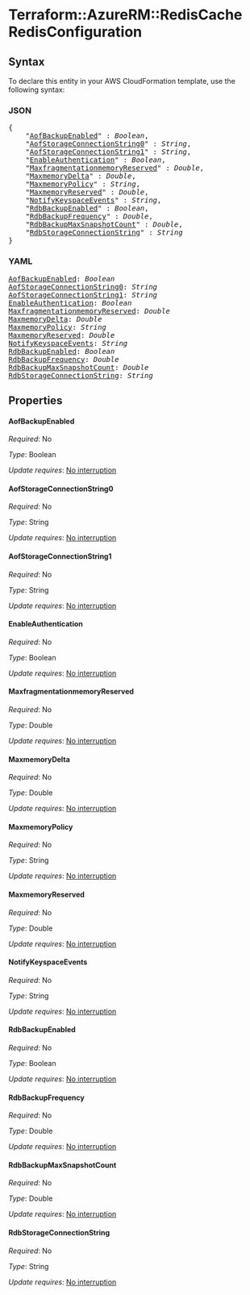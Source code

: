 # Terraform::AzureRM::RedisCache RedisConfiguration

## Syntax

To declare this entity in your AWS CloudFormation template, use the following syntax:

### JSON

<pre>
{
    "<a href="#aofbackupenabled" title="AofBackupEnabled">AofBackupEnabled</a>" : <i>Boolean</i>,
    "<a href="#aofstorageconnectionstring0" title="AofStorageConnectionString0">AofStorageConnectionString0</a>" : <i>String</i>,
    "<a href="#aofstorageconnectionstring1" title="AofStorageConnectionString1">AofStorageConnectionString1</a>" : <i>String</i>,
    "<a href="#enableauthentication" title="EnableAuthentication">EnableAuthentication</a>" : <i>Boolean</i>,
    "<a href="#maxfragmentationmemoryreserved" title="MaxfragmentationmemoryReserved">MaxfragmentationmemoryReserved</a>" : <i>Double</i>,
    "<a href="#maxmemorydelta" title="MaxmemoryDelta">MaxmemoryDelta</a>" : <i>Double</i>,
    "<a href="#maxmemorypolicy" title="MaxmemoryPolicy">MaxmemoryPolicy</a>" : <i>String</i>,
    "<a href="#maxmemoryreserved" title="MaxmemoryReserved">MaxmemoryReserved</a>" : <i>Double</i>,
    "<a href="#notifykeyspaceevents" title="NotifyKeyspaceEvents">NotifyKeyspaceEvents</a>" : <i>String</i>,
    "<a href="#rdbbackupenabled" title="RdbBackupEnabled">RdbBackupEnabled</a>" : <i>Boolean</i>,
    "<a href="#rdbbackupfrequency" title="RdbBackupFrequency">RdbBackupFrequency</a>" : <i>Double</i>,
    "<a href="#rdbbackupmaxsnapshotcount" title="RdbBackupMaxSnapshotCount">RdbBackupMaxSnapshotCount</a>" : <i>Double</i>,
    "<a href="#rdbstorageconnectionstring" title="RdbStorageConnectionString">RdbStorageConnectionString</a>" : <i>String</i>
}
</pre>

### YAML

<pre>
<a href="#aofbackupenabled" title="AofBackupEnabled">AofBackupEnabled</a>: <i>Boolean</i>
<a href="#aofstorageconnectionstring0" title="AofStorageConnectionString0">AofStorageConnectionString0</a>: <i>String</i>
<a href="#aofstorageconnectionstring1" title="AofStorageConnectionString1">AofStorageConnectionString1</a>: <i>String</i>
<a href="#enableauthentication" title="EnableAuthentication">EnableAuthentication</a>: <i>Boolean</i>
<a href="#maxfragmentationmemoryreserved" title="MaxfragmentationmemoryReserved">MaxfragmentationmemoryReserved</a>: <i>Double</i>
<a href="#maxmemorydelta" title="MaxmemoryDelta">MaxmemoryDelta</a>: <i>Double</i>
<a href="#maxmemorypolicy" title="MaxmemoryPolicy">MaxmemoryPolicy</a>: <i>String</i>
<a href="#maxmemoryreserved" title="MaxmemoryReserved">MaxmemoryReserved</a>: <i>Double</i>
<a href="#notifykeyspaceevents" title="NotifyKeyspaceEvents">NotifyKeyspaceEvents</a>: <i>String</i>
<a href="#rdbbackupenabled" title="RdbBackupEnabled">RdbBackupEnabled</a>: <i>Boolean</i>
<a href="#rdbbackupfrequency" title="RdbBackupFrequency">RdbBackupFrequency</a>: <i>Double</i>
<a href="#rdbbackupmaxsnapshotcount" title="RdbBackupMaxSnapshotCount">RdbBackupMaxSnapshotCount</a>: <i>Double</i>
<a href="#rdbstorageconnectionstring" title="RdbStorageConnectionString">RdbStorageConnectionString</a>: <i>String</i>
</pre>

## Properties

#### AofBackupEnabled

_Required_: No

_Type_: Boolean

_Update requires_: [No interruption](https://docs.aws.amazon.com/AWSCloudFormation/latest/UserGuide/using-cfn-updating-stacks-update-behaviors.html#update-no-interrupt)

#### AofStorageConnectionString0

_Required_: No

_Type_: String

_Update requires_: [No interruption](https://docs.aws.amazon.com/AWSCloudFormation/latest/UserGuide/using-cfn-updating-stacks-update-behaviors.html#update-no-interrupt)

#### AofStorageConnectionString1

_Required_: No

_Type_: String

_Update requires_: [No interruption](https://docs.aws.amazon.com/AWSCloudFormation/latest/UserGuide/using-cfn-updating-stacks-update-behaviors.html#update-no-interrupt)

#### EnableAuthentication

_Required_: No

_Type_: Boolean

_Update requires_: [No interruption](https://docs.aws.amazon.com/AWSCloudFormation/latest/UserGuide/using-cfn-updating-stacks-update-behaviors.html#update-no-interrupt)

#### MaxfragmentationmemoryReserved

_Required_: No

_Type_: Double

_Update requires_: [No interruption](https://docs.aws.amazon.com/AWSCloudFormation/latest/UserGuide/using-cfn-updating-stacks-update-behaviors.html#update-no-interrupt)

#### MaxmemoryDelta

_Required_: No

_Type_: Double

_Update requires_: [No interruption](https://docs.aws.amazon.com/AWSCloudFormation/latest/UserGuide/using-cfn-updating-stacks-update-behaviors.html#update-no-interrupt)

#### MaxmemoryPolicy

_Required_: No

_Type_: String

_Update requires_: [No interruption](https://docs.aws.amazon.com/AWSCloudFormation/latest/UserGuide/using-cfn-updating-stacks-update-behaviors.html#update-no-interrupt)

#### MaxmemoryReserved

_Required_: No

_Type_: Double

_Update requires_: [No interruption](https://docs.aws.amazon.com/AWSCloudFormation/latest/UserGuide/using-cfn-updating-stacks-update-behaviors.html#update-no-interrupt)

#### NotifyKeyspaceEvents

_Required_: No

_Type_: String

_Update requires_: [No interruption](https://docs.aws.amazon.com/AWSCloudFormation/latest/UserGuide/using-cfn-updating-stacks-update-behaviors.html#update-no-interrupt)

#### RdbBackupEnabled

_Required_: No

_Type_: Boolean

_Update requires_: [No interruption](https://docs.aws.amazon.com/AWSCloudFormation/latest/UserGuide/using-cfn-updating-stacks-update-behaviors.html#update-no-interrupt)

#### RdbBackupFrequency

_Required_: No

_Type_: Double

_Update requires_: [No interruption](https://docs.aws.amazon.com/AWSCloudFormation/latest/UserGuide/using-cfn-updating-stacks-update-behaviors.html#update-no-interrupt)

#### RdbBackupMaxSnapshotCount

_Required_: No

_Type_: Double

_Update requires_: [No interruption](https://docs.aws.amazon.com/AWSCloudFormation/latest/UserGuide/using-cfn-updating-stacks-update-behaviors.html#update-no-interrupt)

#### RdbStorageConnectionString

_Required_: No

_Type_: String

_Update requires_: [No interruption](https://docs.aws.amazon.com/AWSCloudFormation/latest/UserGuide/using-cfn-updating-stacks-update-behaviors.html#update-no-interrupt)

